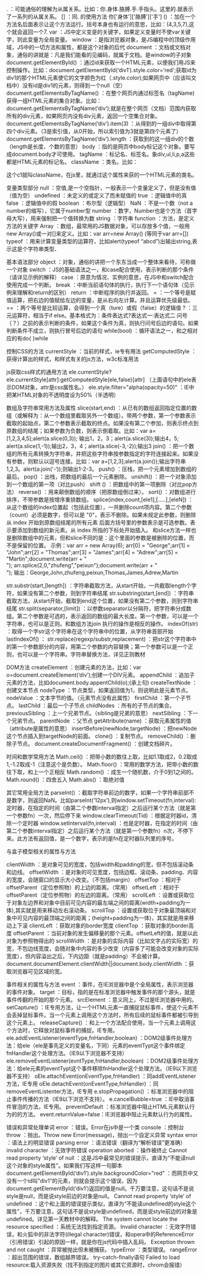 
. ：可能通俗的理解为从属关系。比如：你.身体.胳膊.手.手指头。这里的.就表示了一系列的从属关系。
[] ：同. 的使用方法 你['身体']['胳膊']['手']
() ：加在一个方法名后面表示让这个方法运行。括号本身也有运行的意思，比如：(4,3,5,7),这个就会返回一个7. 
var ：JS中定义变是的关键字，如果定义变量时不使var关键字，则此变量为全局变量。 
window ：是指浏览器对象，是JS编程中的顶级作用域，JS中的一切方法和属性，都是这个对象的后代 
document ：文档或文档对象，通俗的讲就是：凡是我们能看的见编码，就属于文档。是window的子对象
document.getElementById() ：通过id来获取一个HTML元素，以便我们用JS来控制操作。比如：document.getElementById(‘div1′).style.color=’red';获取id为div1的那个HTML元素使它的文字颜色为红（.style.color);如果网页中（应该叫文档中）没有id是div1的元素，则得到一个null（空） 
document.getElementsByTagName() ：在整个网页内通过标签名（tagName)获得一组HTML元素的集合对象。比如：document.getElementsByTagName(‘div’);就是在整个网页（文档）范围内获取所有的div元素，如果网页内没有div元素，返回一个空集合对象。 
document.getElementsByTagName(‘div’).item(3) ：从得到的一组div中取得第四个div元素。（3是索引值，从0开始，所以索引值为3就是第四个元素了） 
document.getElementsByTagName(‘div’).length ：获取到的这一组div的个数（length是长度、个数的意思） 
body ：指的是网页中body标记这个对象。要写成document.body才可使用。 
tagName ：标记名、标签名。象div,ul,li,p,a这些都是HTML元素的标记名。 
className ：类名。比如：<div class=’c1’></div> 这个c1就叫className，在js里，就通过这个属性来获的一个HTML元素的类名。

变量类型部分 
null ：空值,是一个空指针，一般表示一个变量定义了，但是没有值（值为空） 
undefined ：未定义的或定义了而未赋值的 
true ：逻辑值中的真 
false ：逻辑值中的假 
boolean ：布尔型（逻辑型） 
NaN ：不是一个数（not a number的缩写），它属于number型 
number ：数字，Number也是个方法（首字母大写），用来强制把一个值转换为数 
string ：字符串 
function ：方法，是定义方法的关键字 
Array ：数组，最常用的JS数据对象，可以存放多个值，一般用 new Array()或一对[]来定义。比如：var arr=new Array() (等同于var arr=[]) 
typeof ：用来计算变量类型的运算符，比如alert(typeof “abcd”)出输出string,表示这是个字符串类型、

基本语法部分 
object ：对象，通俗的讲把一个东东当成一个整体来看待，可称做一个对象 
switch ：JS的基础语法之一，和case配合使用，表示判断的那个条件（请详见示例的解释） 
case ：原意为情况、实例的意思，在JS中和switch配合使用完成一个判断。 
break ：中断当前语句体的执行，执行下一个语句体（见示例来理解和return的区别） 
return ：中断程序的执行并返回。 
= ：一个等号是赋值运算，把右边的值赋给左边的变量，是从右向左计算。并且运算优先级最低。 
== ：两个等号是比较运算，会得到一个真（ture）或假（false）的逻辑值 
? ：三元运算符，相当于if else。基本格式为：条件表达式?表达式一:表达式二 问号（？）之前的表示判断的条件，如果这个条件为真，则执行问号后边的语句。如果判断条件不成立，则执行冒号后边的语句 
while(bool) ：循环语法之一，和之相对应的有do{ }while 

控制CSS的方法 
currentStyle ：当前的样式，ie专有用法 
getComputedStyle ：获得计算出的样式，和样式有关的js方法，w3c标准用法 

js获取css样式的通用方法
ele.currentStyle?ele.currentStyle[attr]:getComputedStyle(ele,false)[attr] 
（上面语句中的ele表示DOM对象，attr是css属性名。） 
ele.style.filter="alpha(opacity=50)" ：IE中把某HTML对象的不透明度设为50%（半透明）

数组及字符串常用方法及属性 
slice(start,end) ：从已有的数组返回指定位置的数组（或解释为：从一个数组里截取另外一个数组）。带两个参数，第一个参数表示截取的起始点，第二个参数表示截取的终点。如果没有第二个参加，则表示终点到原数组的结尾；如果参数为负数，则表示倒着取。比如：var a=[1,2,3,4,5];alert(a.slice(0,3)); 输出1，2，3；alert(a.slice(3));输出4，5; alert(a.slice(1,-1));输出2，3，4；alert(a.slice(-3,-2));输出3 
join() ：把一个数组的所有元素转换为字符串，并把这些字符串按参数指定的字符连接起来。如果没有参数，则默认以逗号连接。比如：var a=[1,2,3];alert(a.join());输出字符串1,2,3。alert(a.join(‘-‘));则输出1-2-3。 
push() ：压栈，把一个元素增加到数组的最后。 
pop() ：出栈，把数组的最后一个元素删除。 
unshift() ：把一个对象添加到一个数组的第一项（对比push） 
shift () ：把数组中的第一项删除（对比pop方法） 
reverse() ：用来颠倒数组的顺序（把原数组倒过来）。 
sort() ：对数组进行排序，不带参数是按增序重排数组。 
splice(index,count,[ele1],[…..],[eleN]) ：从这个数组的index位置起（包括此位置），一共删除count项内容。第二个参数（count）必须是数字，但可以是 "0"，表示不删除。如果未规定此参数，则删除从 index 开始到原数组结尾的所有元素 
后面方括号里的参数表示是可选参数。表示要添加到数组的新元素。从 index 所指的下标处开始插入。 
和slice方法一样也是删除数组中的元素，但和slice不同的是：这个里面的参数是被删除的位置，而不是保留的位置。 
示例：var arr = new Array(6); 
arr[0] = "George";arr[1] = "John";arr[2] = "Thomas";arr[3] = "James";arr[4] = "Adrew";arr[5] = "Martin";document.write(arr + "<br />"); 
arr.splice(2,0,"zhufeng","peixun");document.write(arr + "<br />"); 
输出：George,John,zhufeng,peixun,Thomas,James,Adrew,Martin 

str.substr(start,[length]) ：字符串截取方法，从start开始，一共截取length个字符，如果没有第二个参数，则到字符串结尾 
str.substring(start,[end]) ：字符串截取方法，从start开始，截取到end这个位置，如果没有第二个参数，则到字符串结尾 
str.split(separator,[limit]) ：以参数separator以分隔符，把字符串分成数组。第二个参数是可选的，表示返回的数组的最大长度。第一个参数，可以是一个字符串，也可以是正则。和数组方法join 执行的操作是相反的操作。 
indexOf(str) ：取得一个字str这个字符串在这个字符串中的位置，从字符串首部开始
lastIndexOf() ：
str.replace(regexp/substr,replacement) ：把str这个字符串中的第一个参数部分的内容，用第二个参数的内容替换；第一个参数可以是一个正则，也可以是一个字符串。字符串替换方法，详见正则教材

DOM方法 
createElement ：创建元素的方法，比如：var o=document.createElement(‘div’);创建一个DIV元素。 
appendChild ：追加子元素的方法，比如document.body.appentChild(o);(承上句) 
createTextNode ：创建文本节点 
nodeType ：节点类型，如果返回值为1，则说明此是元素节点。 
nodeValue ：文本字节的值。（元素节点没有此属性） 
firstChild ：第一个子节点。 
lastChild ：最后一个子节点 
childNodes ：所有的子节点的集合。 
previousSibling ：上一个兄弟节点。（sibling是兄弟的意思） 
nextSibling ：下一个兄弟节点。 
parentNode ：父节点 
getAttribute(name) ：获取元素属性的值（attribute是属性的意思） 
insertBefore(newNode,targetNode) ：把newNode这个节点插入到targetNode的前面。 
clone() ：复制节点。 
removeChild() ：删除子节点。 
document.createDocumentFragment() ：创建文档碎片。

时间和数学常用方法 
Math.ceil() ：把带小数的数往上取，比如1.1取成2，0.2取成1,-1.2取成-1（注意这个是负数）。 
Math.floor() ：常用的数学方法，把带小数的数往下取，和上一个正相反 
Math.random() ：成生一个随机数，介于0到1之间的。 
Math.round() ：四舍五入 
Math.abs() ：取绝对值

其它常用全局方法 
parseInt() ：截取字符串前边的数字，如果一个字符串前部不是数字，则返回NaN。比如parseInt(‘12px’),则window.setTimeout(fn,interval):定时器，在指定的时间（由第二个参数interval指定）之后运行某个方法（就是第一个参数fn）一次，然后停下来 
window.clearTimeout(Tid) ：根据定时器id，清除一个定时器 
window.setInterval(fn,interval) ：也是定时器，在指定的时间（由第二个参数interval指定）之后运行某个方法（就是第一个参数fn）n次，不停下来。此方法有返回值，是一个数字，表示的是fn在定时器队列里的序号。

与盒子模型相关的属性与方法

clientWidth ：是对象可见的宽度，包括width和padding的宽，但不包括滚动条和边线。 
offsetWidth ：是对象的可见宽度，包括边框、滚动条、padding、内容的宽度，会随窗口的显示大小改变。（不包括margin） 
offsetTop ：相对于offsetParent（定位参照物）的上边的距离。（常用） 
offsetLeft ：相对于offsetParent（定位参照物）的左边的距离。（常用） 
scrollLeft ：设置或获取位于对象左边界和对象中目前可见内容的最左端之间的距离(width+padding为一体),其实就是用来移动左右滚动条。 
scrollTop ：设置或获取位于对象最顶端和对象中可见内容的最顶端之间的距离；(height+padding为一体)，其实就是用来移动上下滚 
clientLeft ：获取对象的border宽度 
clientTop ：获取对象的border高度 
offsetParent ：当前对象的发生偏移量的那个元素。offsetLeft的值，就是以此对象为参照物得出的 
scrollWidth ：是对象的实际内容（比如文字占的实际宽）的宽，不包边线宽度，会随对象中内容的多少改变（内容多了可能会改变对象的实际宽度），但内容溢出之后，下内边距（就是padding）不会被计算。 
document.documentElement.clientWidth||document.body.clientWidth ：获取浏览器可见区域的宽。

事件相关的属性与方法
event ：事件，在IE浏览器中是个全局属性，表示浏览器的事件对象。 
target ：目标，指的是在标准浏览器中触发事件的那个源头，就是事件传翻的开始的那个元素。 
srcElement ：意义同上，不过是IE浏览器中用的。 
setCapture() ：IE专用方法，让一个HTML元素一直捕捉鼠标事件，使这个元素不会丢掉鼠标事件。当一个元素上调用这个方法时，所有后续的鼠标事件都被引导到这个元素上。 
releaseCapture() ：和上一个方法配合使用，当一个元素上调用这个方法时，它释放对鼠标事件的捕捉。IE专用。 
ele.addEventListener(eventType,fnHandler,boolean) ：DOM2级事件处理方法：给ele（ele是事先定义的变量名，下同）元素的eventTypt这个事件绑定fnHandler这个处理方法。（IE9以下浏览器不支持） 
ele.removeEventListener(evntType,fnHandler,boolean) ：DOM2级事件处理方法：给ele元素的eventTypt这个事件移除fnHandler这个处理方法。（IE9以下浏览器不支持） 
oEle.attachEvent(onEventType,fnHandler) ：同addEventListener 方法，IE专用 
oEle.detachEvent(onEventType,fnHandler) ：同removeEventListenter方法，IE专用 
e.stopPropagation() ：标准浏览器中的阻止事件传播的方法（IE9以下浏览不支持）。 
e.cancelBubble=true ：IE中取消事件冒泡的方法，IE专用。 
preventDefault ：标准浏览器中阻止HTML元素默认行为的的方法。 
event.returnValue=false：IE浏览器中阻止元素默认行为的属性。

错误和异常处理单词
error ：错误。Error在js中是一个类 
console ：控制台 
throw ：抛出。Throw new Error(message)，抛出一个自定义异常 
syntax error ：语法上的明显错误 
parsing error ：语法错误（翻译为“解析错误”更准确） 
invalid character ：无效字符错误 
operation aborted ：操作被终止 
Cannot read property ‘style’ of null ：这是JS中最常见的错误提示，直译为“不能读null这个对象的style属性”。如果我们写这样一句脚本
document.getElementById(‘div1′).style.backgroundColor="red" ：而网页中又没有一个id叫”div1”的元素，则就会提示这个错误，因为document.getElementById(‘div1′)返回的值是null。千万要注意，这句话不是说style是null，而是说style前边的对象是null。 
Cannot read property ‘style’ of undefined ：这个和上面的错误提示类似，直译为“不能读undefined的style这个属性”，千万要注意，这句话不是说style是undefined，而是说style前边的对象是undefined。详见第一天教材中的解释。 
The system cannot locate the resource specified ：系统无法找到指定资源。 
Invalid character ：无效字符错误，和火狐中的非法字符(illegal character)错误，和opera中的ReferenceError（引用错误）引起的原因一样，就是你在js代码中插入乱码。 
Exception thrown and not caught ：异常被抛出但未被捕获。 
typeError ：类型错误。 
rangeError ：超出范围的错误，数组越界错误。 
try-catch-finally语句 
Failed to load resource:载入资源失败（找不到指定的图片或其它资源时，chrom会报错）